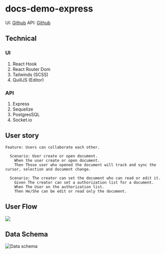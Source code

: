 # docs-demo-express
UI: [Github](https://github.com/becory/docs-demo-ui/)
API: [Github](https://github.com/becory/docs-demo-express/)

## Technical

### UI
1. React Hook
2. React Router Dom
3. Tailwinds (SCSS)
4. QuillJS (Editor)

### API
1. Express
2. Sequelize
3. PostgresSQL
4. Socket.io

User story
---

```gherkin=
Feature: Users can collaborate each other.

  Scenario: User create or open document.
    When the user create or open document.
    Then Those user who opened the document will track and sync the cursor, selection and document change.

  Scenario: The creator can set the document who can read or edit it.
    Given The creator can set a authorization list for a document.
    When The User on the authorization list.
    Then He/She can be edit or read only the document.
```

User Flow
---
[![](https://mermaid.ink/img/eyJjb2RlIjoiZ3JhcGggVEJcbiAgc3ViZ3JhcGggXCJEb2N1bWVudFwiXG4gIE9wZW5bT3BlbiBEb2N1bWVudF1cbiAgZW5kXG5cbiAgc3ViZ3JhcGggXCJEb2N1bWVudCBMaXN0IFBhZ2VcIlxuICBEb2NMaXN0Rmxvd1tEb2N1bWVudCBMaXN0XVxuICBEb2NMaXN0RmxvdyAtLT4gQ3JlYXRlW0NyZWF0ZSBEb2N1bWVudF1cbiAgRG9jTGlzdEZsb3cgLS0-IFF1ZXJ5W1F1ZXJ5IExvZ2luIFVzZXIncyBEb2N1bWVudF1cbiAgQ3JlYXRlIC0tPiBPcGVuXG4gIFF1ZXJ5IC0tPiBPcGVuXG4gIGVuZFxuXG4gIHN1YmdyYXBoIFwiTG9naW4gUGFnZVwiXG4gIFN0YXJ0KHN0YXJ0KVxuICBTdGFydCAtLT4gTG9naW5cbiAgU3RhcnQgLS0-IFJlZ2lzdGVyXG4gIFJlZ2lzdGVyIC0tPiByZWdpc3RlckZvcm1bL1JlZ2lzdGVyIEZvcm0vXVxuICByZWdpc3RlckZvcm0gLS0-IHJlZ2lzdGVyT0t7SXMgc3VjY2Vzcz99XG4gIHJlZ2lzdGVyT0sgLS0gWWVzIC0tPiBMb2dpblxuICByZWdpc3Rlck9LIC0tIE5vIC0tPiBSZWdpc3RlclxuICBMb2dpbiAtLT4gbG9naW5Gb3JtWy9maWxsIFVzZXJuYW1lLCBQYXNzd29yZC9dXG4gIGxvZ2luRm9ybSAtLT4gbG9naW57aXMgTG9naW4_fVxuICBsb2dpbiAtLSBZZXMgLS0-IERvY0xpc3RGbG93W0RvY3VtZW50IExpc3RdXG4gIGxvZ2luIC0tIE5vIC0tPiBTdGFydFxuZW5kIiwibWVybWFpZCI6eyJ0aGVtZSI6ImRlZmF1bHQifSwidXBkYXRlRWRpdG9yIjpmYWxzZSwiYXV0b1N5bmMiOnRydWUsInVwZGF0ZURpYWdyYW0iOmZhbHNlfQ)](https://mermaid-js.github.io/mermaid-live-editor/edit#eyJjb2RlIjoiZ3JhcGggVEJcbiAgc3ViZ3JhcGggXCJEb2N1bWVudFwiXG4gIE9wZW5bT3BlbiBEb2N1bWVudF1cbiAgZW5kXG5cbiAgc3ViZ3JhcGggXCJEb2N1bWVudCBMaXN0IFBhZ2VcIlxuICBEb2NMaXN0Rmxvd1tEb2N1bWVudCBMaXN0XVxuICBEb2NMaXN0RmxvdyAtLT4gQ3JlYXRlW0NyZWF0ZSBEb2N1bWVudF1cbiAgRG9jTGlzdEZsb3cgLS0-IFF1ZXJ5W1F1ZXJ5IExvZ2luIFVzZXIncyBEb2N1bWVudF1cbiAgQ3JlYXRlIC0tPiBPcGVuXG4gIFF1ZXJ5IC0tPiBPcGVuXG4gIGVuZFxuXG4gIHN1YmdyYXBoIFwiTG9naW4gUGFnZVwiXG4gIFN0YXJ0KHN0YXJ0KVxuICBTdGFydCAtLT4gTG9naW5cbiAgU3RhcnQgLS0-IFJlZ2lzdGVyXG4gIFJlZ2lzdGVyIC0tPiByZWdpc3RlckZvcm1bL1JlZ2lzdGVyIEZvcm0vXVxuICByZWdpc3RlckZvcm0gLS0-IHJlZ2lzdGVyT0t7SXMgc3VjY2Vzcz99XG4gIHJlZ2lzdGVyT0sgLS0gWWVzIC0tPiBMb2dpblxuICByZWdpc3Rlck9LIC0tIE5vIC0tPiBSZWdpc3RlclxuICBMb2dpbiAtLT4gbG9naW5Gb3JtWy9maWxsIFVzZXJuYW1lLCBQYXNzd29yZC9dXG4gIGxvZ2luRm9ybSAtLT4gbG9naW57aXMgTG9naW4_fVxuICBsb2dpbiAtLSBZZXMgLS0-IERvY0xpc3RGbG93W0RvY3VtZW50IExpc3RdXG4gIGxvZ2luIC0tIE5vIC0tPiBTdGFydFxuZW5kIiwibWVybWFpZCI6IntcbiAgXCJ0aGVtZVwiOiBcImRlZmF1bHRcIlxufSIsInVwZGF0ZUVkaXRvciI6ZmFsc2UsImF1dG9TeW5jIjp0cnVlLCJ1cGRhdGVEaWFncmFtIjpmYWxzZX0)

## Data Schema
![Data schema](https://i.imgur.com/u4iPBWB.png)

